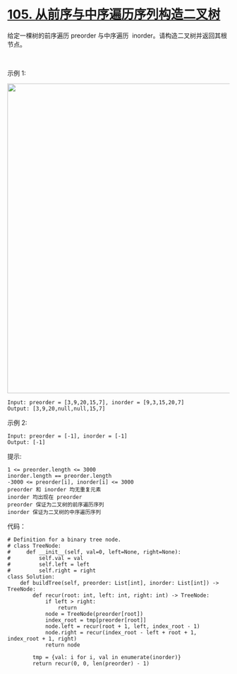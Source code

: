 # [105. 从前序与中序遍历序列构造二叉树](https://leetcode-cn.com/problems/construct-binary-tree-from-preorder-and-inorder-traversal/)

给定一棵树的前序遍历 preorder 与中序遍历  inorder。请构造二叉树并返回其根节点。

 

示例 1:

<img src="https://assets.leetcode.com/uploads/2021/02/19/tree.jpg" width="700" />

```
Input: preorder = [3,9,20,15,7], inorder = [9,3,15,20,7]
Output: [3,9,20,null,null,15,7]
```
示例 2:
```
Input: preorder = [-1], inorder = [-1]
Output: [-1]
```

提示:
```
1 <= preorder.length <= 3000
inorder.length == preorder.length
-3000 <= preorder[i], inorder[i] <= 3000
preorder 和 inorder 均无重复元素
inorder 均出现在 preorder
preorder 保证为二叉树的前序遍历序列
inorder 保证为二叉树的中序遍历序列
```
代码：
```python3
# Definition for a binary tree node.
# class TreeNode:
#     def __init__(self, val=0, left=None, right=None):
#         self.val = val
#         self.left = left
#         self.right = right
class Solution:
    def buildTree(self, preorder: List[int], inorder: List[int]) -> TreeNode:
        def recur(root: int, left: int, right: int) -> TreeNode:
            if left > right:
                return
            node = TreeNode(preorder[root])
            index_root = tmp[preorder[root]]
            node.left = recur(root + 1, left, index_root - 1)
            node.right = recur(index_root - left + root + 1, index_root + 1, right)
            return node
        
        tmp = {val: i for i, val in enumerate(inorder)}
        return recur(0, 0, len(preorder) - 1)
```